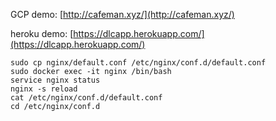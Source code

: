 GCP demo: [http://cafeman.xyz/](http://cafeman.xyz/)

heroku demo: [https://dlcapp.herokuapp.com/](https://dlcapp.herokuapp.com/)

```shell
sudo cp nginx/default.conf /etc/nginx/conf.d/default.conf
sudo docker exec -it nginx /bin/bash
service nginx status
nginx -s reload
cat /etc/nginx/conf.d/default.conf
cd /etc/nginx/conf.d
```

